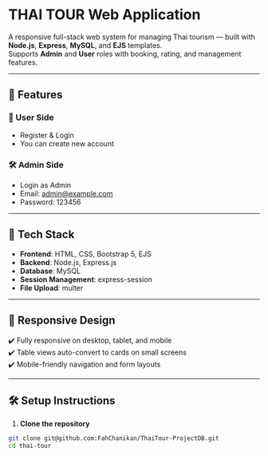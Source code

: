 # THAI TOUR Web Application

A responsive full-stack web system for managing Thai tourism — built with **Node.js**, **Express**, **MySQL**, and **EJS** templates.  
Supports **Admin** and **User** roles with booking, rating, and management features.

---

## 🚀 Features

### 👤 User Side

- Register & Login
- You can create new account

### 🛠️ Admin Side

- Login as Admin
- Email: admin@example.com
- Password: 123456

---

## 🧱 Tech Stack

- **Frontend**: HTML, CSS, Bootstrap 5, EJS
- **Backend**: Node.js, Express.js
- **Database**: MySQL
- **Session Management**: express-session
- **File Upload**: multer

---

## 📱 Responsive Design

✔️ Fully responsive on desktop, tablet, and mobile  
✔️ Table views auto-convert to cards on small screens  
✔️ Mobile-friendly navigation and form layouts

---

## 🛠️ Setup Instructions

1. **Clone the repository**

```bash
git clone git@github.com:FahChanikan/ThaiTour-ProjectDB.git
cd thai-tour
```
